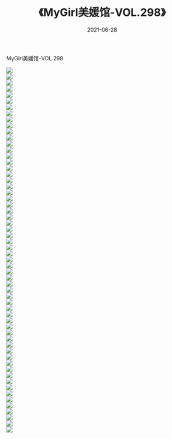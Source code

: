 ﻿---
layout: post
title:  《MyGirl美媛馆-VOL.298》
date:   2021-06-28
img: http://img.660000.xyz/Sharelink/网络美图/2021/MyGirl美媛馆-VOL.298/000.jpg
categories: [美女, 清纯, 唯美]
---

MyGirl美媛馆-VOL.298

  ![](http://img.660000.xyz/Sharelink/网络美图/2021/MyGirl美媛馆-VOL.298/001.jpg) <br> ![](http://img.660000.xyz/Sharelink/网络美图/2021/MyGirl美媛馆-VOL.298/002.jpg) <br> ![](http://img.660000.xyz/Sharelink/网络美图/2021/MyGirl美媛馆-VOL.298/003.jpg) <br> ![](http://img.660000.xyz/Sharelink/网络美图/2021/MyGirl美媛馆-VOL.298/004.jpg) <br> ![](http://img.660000.xyz/Sharelink/网络美图/2021/MyGirl美媛馆-VOL.298/005.jpg) <br> ![](http://img.660000.xyz/Sharelink/网络美图/2021/MyGirl美媛馆-VOL.298/006.jpg) <br> ![](http://img.660000.xyz/Sharelink/网络美图/2021/MyGirl美媛馆-VOL.298/007.jpg) <br> ![](http://img.660000.xyz/Sharelink/网络美图/2021/MyGirl美媛馆-VOL.298/008.jpg) <br> ![](http://img.660000.xyz/Sharelink/网络美图/2021/MyGirl美媛馆-VOL.298/009.jpg) <br> ![](http://img.660000.xyz/Sharelink/网络美图/2021/MyGirl美媛馆-VOL.298/010.jpg) <br> ![](http://img.660000.xyz/Sharelink/网络美图/2021/MyGirl美媛馆-VOL.298/011.jpg) <br> ![](http://img.660000.xyz/Sharelink/网络美图/2021/MyGirl美媛馆-VOL.298/012.jpg) <br> ![](http://img.660000.xyz/Sharelink/网络美图/2021/MyGirl美媛馆-VOL.298/013.jpg) <br> ![](http://img.660000.xyz/Sharelink/网络美图/2021/MyGirl美媛馆-VOL.298/014.jpg) <br> ![](http://img.660000.xyz/Sharelink/网络美图/2021/MyGirl美媛馆-VOL.298/015.jpg) <br> ![](http://img.660000.xyz/Sharelink/网络美图/2021/MyGirl美媛馆-VOL.298/016.jpg) <br> ![](http://img.660000.xyz/Sharelink/网络美图/2021/MyGirl美媛馆-VOL.298/017.jpg) <br> ![](http://img.660000.xyz/Sharelink/网络美图/2021/MyGirl美媛馆-VOL.298/018.jpg) <br> ![](http://img.660000.xyz/Sharelink/网络美图/2021/MyGirl美媛馆-VOL.298/019.jpg) <br> ![](http://img.660000.xyz/Sharelink/网络美图/2021/MyGirl美媛馆-VOL.298/020.jpg) <br> ![](http://img.660000.xyz/Sharelink/网络美图/2021/MyGirl美媛馆-VOL.298/021.jpg) <br> ![](http://img.660000.xyz/Sharelink/网络美图/2021/MyGirl美媛馆-VOL.298/022.jpg) <br> ![](http://img.660000.xyz/Sharelink/网络美图/2021/MyGirl美媛馆-VOL.298/023.jpg) <br> ![](http://img.660000.xyz/Sharelink/网络美图/2021/MyGirl美媛馆-VOL.298/024.jpg) <br> ![](http://img.660000.xyz/Sharelink/网络美图/2021/MyGirl美媛馆-VOL.298/025.jpg) <br> ![](http://img.660000.xyz/Sharelink/网络美图/2021/MyGirl美媛馆-VOL.298/026.jpg) <br> ![](http://img.660000.xyz/Sharelink/网络美图/2021/MyGirl美媛馆-VOL.298/027.jpg) <br> ![](http://img.660000.xyz/Sharelink/网络美图/2021/MyGirl美媛馆-VOL.298/028.jpg) <br> ![](http://img.660000.xyz/Sharelink/网络美图/2021/MyGirl美媛馆-VOL.298/029.jpg) <br> ![](http://img.660000.xyz/Sharelink/网络美图/2021/MyGirl美媛馆-VOL.298/030.jpg) <br> ![](http://img.660000.xyz/Sharelink/网络美图/2021/MyGirl美媛馆-VOL.298/031.jpg) <br> ![](http://img.660000.xyz/Sharelink/网络美图/2021/MyGirl美媛馆-VOL.298/032.jpg) <br> ![](http://img.660000.xyz/Sharelink/网络美图/2021/MyGirl美媛馆-VOL.298/033.jpg) <br> ![](http://img.660000.xyz/Sharelink/网络美图/2021/MyGirl美媛馆-VOL.298/034.jpg) <br> ![](http://img.660000.xyz/Sharelink/网络美图/2021/MyGirl美媛馆-VOL.298/035.jpg) <br> ![](http://img.660000.xyz/Sharelink/网络美图/2021/MyGirl美媛馆-VOL.298/036.jpg) <br> ![](http://img.660000.xyz/Sharelink/网络美图/2021/MyGirl美媛馆-VOL.298/037.jpg) <br> ![](http://img.660000.xyz/Sharelink/网络美图/2021/MyGirl美媛馆-VOL.298/038.jpg) <br> ![](http://img.660000.xyz/Sharelink/网络美图/2021/MyGirl美媛馆-VOL.298/039.jpg) <br> ![](http://img.660000.xyz/Sharelink/网络美图/2021/MyGirl美媛馆-VOL.298/040.jpg) <br> ![](http://img.660000.xyz/Sharelink/网络美图/2021/MyGirl美媛馆-VOL.298/041.jpg) <br> ![](http://img.660000.xyz/Sharelink/网络美图/2021/MyGirl美媛馆-VOL.298/042.jpg) <br> ![](http://img.660000.xyz/Sharelink/网络美图/2021/MyGirl美媛馆-VOL.298/043.jpg) <br> ![](http://img.660000.xyz/Sharelink/网络美图/2021/MyGirl美媛馆-VOL.298/044.jpg) <br> ![](http://img.660000.xyz/Sharelink/网络美图/2021/MyGirl美媛馆-VOL.298/045.jpg) <br> ![](http://img.660000.xyz/Sharelink/网络美图/2021/MyGirl美媛馆-VOL.298/046.jpg) <br> ![](http://img.660000.xyz/Sharelink/网络美图/2021/MyGirl美媛馆-VOL.298/047.jpg) <br> ![](http://img.660000.xyz/Sharelink/网络美图/2021/MyGirl美媛馆-VOL.298/048.jpg) <br> ![](http://img.660000.xyz/Sharelink/网络美图/2021/MyGirl美媛馆-VOL.298/049.jpg) <br> ![](http://img.660000.xyz/Sharelink/网络美图/2021/MyGirl美媛馆-VOL.298/050.jpg) <br> ![](http://img.660000.xyz/Sharelink/网络美图/2021/MyGirl美媛馆-VOL.298/051.jpg) <br> ![](http://img.660000.xyz/Sharelink/网络美图/2021/MyGirl美媛馆-VOL.298/052.jpg) <br> ![](http://img.660000.xyz/Sharelink/网络美图/2021/MyGirl美媛馆-VOL.298/053.jpg) <br> ![](http://img.660000.xyz/Sharelink/网络美图/2021/MyGirl美媛馆-VOL.298/054.jpg) <br> ![](http://img.660000.xyz/Sharelink/网络美图/2021/MyGirl美媛馆-VOL.298/055.jpg) <br> ![](http://img.660000.xyz/Sharelink/网络美图/2021/MyGirl美媛馆-VOL.298/056.jpg) <br> ![](http://img.660000.xyz/Sharelink/网络美图/2021/MyGirl美媛馆-VOL.298/057.jpg) <br> ![](http://img.660000.xyz/Sharelink/网络美图/2021/MyGirl美媛馆-VOL.298/058.jpg) <br> ![](http://img.660000.xyz/Sharelink/网络美图/2021/MyGirl美媛馆-VOL.298/059.jpg) <br> ![](http://img.660000.xyz/Sharelink/网络美图/2021/MyGirl美媛馆-VOL.298/060.jpg) <br>